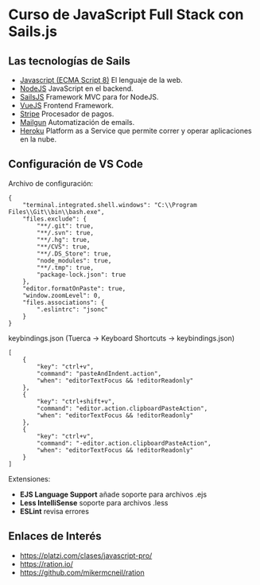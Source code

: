 # Curso de JavaScript Full Stack con Sails.js<!-- omit in toc -->

## Las tecnologías de Sails

* [Javascript (ECMA Script 8)](https://developer.mozilla.org/bm/docs/Web/JavaScript) El lenguaje de la web.
* [NodeJS](https://nodejs.org/en/) JavaScript en el backend.
* [SailsJS](https://sailsjs.com/) Framework MVC para for NodeJS.
* [VueJS](https://vuejs.org/) Frontend Framework.
* [Stripe](https://stripe.com/) Procesador de pagos.
* [Mailgun](https://www.mailgun.com/) Automatización de emails.
* [Heroku](https://www.heroku.com/) Platform as a Service que permite correr y operar aplicaciones en la nube.

## Configuración de VS Code

Archivo de configuración:
```
{
    "terminal.integrated.shell.windows": "C:\\Program Files\\Git\\bin\\bash.exe",
    "files.exclude": {
        "**/.git": true,
        "**/.svn": true,
        "**/.hg": true,
        "**/CVS": true,
        "**/.DS_Store": true,
        "node_modules": true,
        "**/.tmp": true,
        "package-lock.json": true
    },
    "editor.formatOnPaste": true,
    "window.zoomLevel": 0,
    "files.associations": {
        ".eslintrc": "jsonc"
    }
}
```

keybindings.json (Tuerca -> Keyboard Shortcuts -> keybindings.json)
```
[
    {
        "key": "ctrl+v",
        "command": "pasteAndIndent.action",
        "when": "editorTextFocus && !editorReadonly"
    },
    { 
        "key": "ctrl+shift+v",               
        "command": "editor.action.clipboardPasteAction",
        "when": "editorTextFocus && !editorReadonly" 
    },
    {
        "key": "ctrl+v",
        "command": "-editor.action.clipboardPasteAction",
        "when": "editorTextFocus && !editorReadonly"
    }
]
```

Extensiones:

* **EJS Language Support** añade soporte para archivos .ejs
* **Less IntelliSense** soporte para archivos .less
* **ESLint** revisa errores

## Enlaces de Interés
* https://platzi.com/clases/javascript-pro/
* https://ration.io/
* https://github.com/mikermcneil/ration